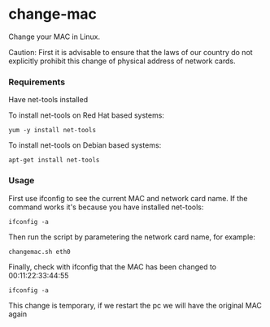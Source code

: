 # change-mac
Change your MAC in Linux.

Caution: First it is advisable to ensure that the laws of our country do not explicitly prohibit this change of physical address of network cards.
### Requirements
Have net-tools installed

To install net-tools on Red Hat based systems:

<code>yum -y install net-tools</code>

To install net-tools on Debian based systems:

<code>apt-get install net-tools</code>
### Usage
First use ifconfig to see the current MAC and network card name. If the command works it's because you have installed net-tools:

<code>ifconfig -a</code>

Then run the script by parametering the network card name, for example:

<code>changemac.sh eth0</code>

Finally, check with ifconfig that the MAC has been changed to 00:11:22:33:44:55

<code>ifconfig -a</code>

This change is temporary, if we restart the pc we will have the original MAC again
